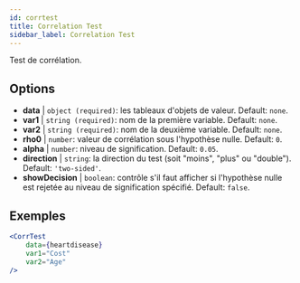 ```yaml
---
id: corrtest
title: Correlation Test
sidebar_label: Correlation Test
---
```


Test de corrélation.

## Options

* __data__ | `object (required)`: les tableaux d'objets de valeur. Default: `none`.
* __var1__ | `string (required)`: nom de la première variable. Default: `none`.
* __var2__ | `string (required)`: nom de la deuxième variable. Default: `none`.
* __rho0__ | `number`: valeur de corrélation sous l'hypothèse nulle. Default: `0`.
* __alpha__ | `number`: niveau de signification. Default: `0.05`.
* __direction__ | `string`: la direction du test (soit "moins", "plus" ou "double"). Default: `'two-sided'`.
* __showDecision__ | `boolean`: contrôle s'il faut afficher si l'hypothèse nulle est rejetée au niveau de signification spécifié. Default: `false`.


## Exemples

```jsx live
<CorrTest
    data={heartdisease} 
    var1="Cost"
    var2="Age"
/>
```
